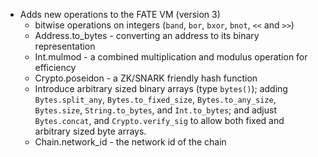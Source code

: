 * Adds new operations to the FATE VM (version 3)
  - bitwise operations on integers (`band`, `bor`, `bxor`, `bnot`, `<<` and `>>`)
  - Address.to\_bytes - converting an address to its binary representation
  - Int.mulmod - a combined multiplication and modulus operation for efficiency
  - Crypto.poseidon - a ZK/SNARK friendly hash function
  - Introduce arbitrary sized binary arrays (type `bytes()`); adding `Bytes.split_any`,
  `Bytes.to_fixed_size`, `Bytes.to_any_size`, `Bytes.size`, `String.to_bytes`,
  and `Int.to_bytes`; and adjust `Bytes.concat`, and `Crypto.verify_sig` to allow both
  fixed and arbitrary sized byte arrays.
  - Chain.network\_id - the network id of the chain
